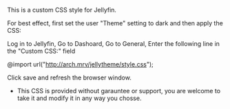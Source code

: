 This is a custom CSS style for Jellyfin.

For best effect, first set the user "Theme" setting to dark and then apply the CSS:


Log in to Jellyfin,
Go to Dashoard,
Go to General,
Enter the following line in the "Custom CSS:" field

@import url("http://arch.mrv/jellytheme/style.css");

Click save and refresh the browser window.


*  This CSS is provided without garauntee or support, you are welcome to take it and modify it in any way you chosse.

